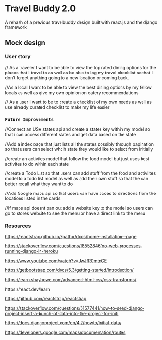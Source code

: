 # Travel Buddy 2.0

A rehash of a previous travelbuddy design built with react.js and the django framework

## Mock design 



### User story

// As a traveler I want to be able to view the top rated dining options for the places that I travel to as well as be able to log my travel checklist so that I don’t forget anything going to a new location or coming back.

//As a local I want to be able to view the best dining options  by my fellow locals as well as give my own opinion on eatery recommendations 

// As a user I want to be to create a checklist of my own needs as well as use already curated checklist to make my life easier

### `Future Improvements`

//Connect an USA states api and create a states key within my model so that i can access different states and get data based on the state 

//Add a index page that just lists all the states possibly through pagination so that users can select whcih state they would like to select from initially 

//create an activites model that follow the food model but just uses best activites to do within each state

//create a Todo List so that users can add stuff from the food and activiites model to a todo list model as well as add their own stuff so that the can better recall what they want to do 

//Add Google maps api so that users can have acces to directions from the locations listed in the cards 

//If maps api doesnt pan out add a website key to the model so users can go to stores website to see the menu or have a direct link to the menu 

### Resources

https://reactstrap.github.io/?path=/docs/home-installation--page

https://stackoverflow.com/questions/18552846/no-web-processes-running-django-in-heroku

https://www.youtube.com/watch?v=JwJfR0mtnCE

https://getbootstrap.com/docs/5.3/getting-started/introduction/

https://learn.shayhowe.com/advanced-html-css/css-transforms/

https://react.dev/learn

https://github.com/reactstrap/reactstrap

https://stackoverflow.com/questions/51577441/how-to-seed-django-project-insert-a-bunch-of-data-into-the-project-for-initi

https://docs.djangoproject.com/en/4.2/howto/initial-data/

https://developers.google.com/maps/documentation/routes
